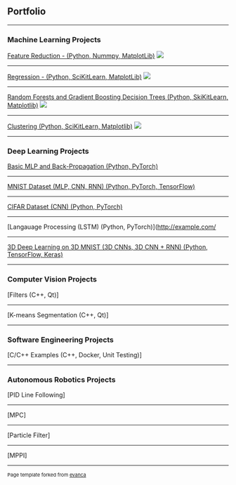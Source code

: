 ## Portfolio

---

### Machine Learning Projects 

[Feature Reduction - (Python, Nummpy, MatplotLib)](/projects/feature_reduction.md)
<img src="images/dummy_thumbnail.jpg?raw=true"/>

---
[Regression - (Python, SciKitLearn, MatplotLib)](/feature_reduction)
<img src="images/dummy_thumbnail.jpg?raw=true"/>

---
[Random Forests and Gradient Boosting Decision Trees (Python, SkiKitLearn, Matplotlib)](https://github.com/drewc747/machine-learning-examples/blob/master/feature_reduction/README.md)
<img src="images/dummy_thumbnail.jpg?raw=true"/>

---
[Clustering (Python, SciKitLearn, Matplotlib)](https://github.com/drewc747/machine-learning-examples/blob/master/feature_reduction/)
<img src="images/dummy_thumbnail.jpg?raw=true"/>

---

### Deep Learning Projects

[Basic MLP and Back-Propagation (Python, PyTorch)](http://example.com/)

---
[MNIST Dataset (MLP, CNN, RNN) (Python, PyTorch, TensorFlow)](http://example.com/)

---
[CIFAR Dataset (CNN) (Python, PyTorch)](http://example.com/)

---
[Langauage Processing (LSTM) (Python, PyTorch)](http://example.com/

---
[3D Deep Learning on 3D MNIST (3D CNNs, 3D CNN + RNN) (Python, TensorFlow, Keras)](http://example.com/)

---

### Computer Vision Projects

[Filters (C++, Qt)]

---
[K-means Segmentation (C++, Qt)]

---

### Software Engineering Projects

[C/C++ Examples (C++, Docker, Unit Testing)]

---

### Autonomous Robotics Projects

[PID Line Following]

---
[MPC]

---
[Particle Filter]

---
[MPPI]

---

<p style="font-size:11px">Page template forked from <a href="https://github.com/evanca/quick-portfolio">evanca</a></p>
<!-- Remove above link if you don't want to attibute -->
